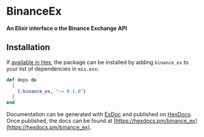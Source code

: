 # BinanceEx

**An Elixir interface o the Binance Exchange API**

## Installation

If [available in Hex](https://hex.pm/docs/publish), the package can be installed
by adding `binance_ex` to your list of dependencies in `mix.exs`:

```elixir
def deps do
  [
    {:binance_ex, "~> 0.1.0"}
  ]
end
```

Documentation can be generated with [ExDoc](https://github.com/elixir-lang/ex_doc)
and published on [HexDocs](https://hexdocs.pm). Once published, the docs can
be found at [https://hexdocs.pm/binance_ex](https://hexdocs.pm/binance_ex).
